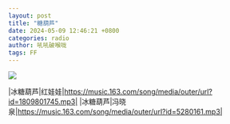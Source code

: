 ```yaml
---
layout: post
title: "糖葫芦"
date: 2024-05-09 12:46:21 +0800
categories: radio
author: 吼吼破喉咙
tags: FF
---
```

![]({{site.baseurl}}/images/cover_20240509.jpg)

|冰糖葫芦|红娃娃|https://music.163.com/song/media/outer/url?id=1809801745.mp3|
|冰糖葫芦|冯晓泉|https://music.163.com/song/media/outer/url?id=5280161.mp3|

